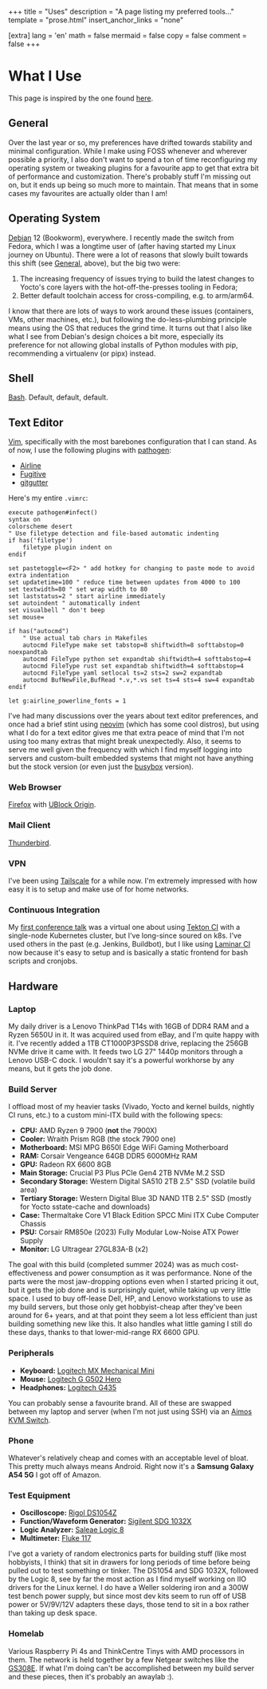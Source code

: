 +++
title = "Uses"
description = "A page listing my preferred tools..."
template = "prose.html"
insert_anchor_links = "none"

[extra]
lang = 'en'
math = false
mermaid = false
copy = false
comment = false
+++

# What I Use

This page is inspired by the one found [here](https://www.paritybit.ca/uses/).

## General

Over the last year or so, my preferences have drifted towards stability
and minimal configuration. While I make using FOSS whenever and wherever
possible a priority, I also don't want to spend a ton of time
reconfiguring my operating system or tweaking plugins for a favourite app
to get that extra bit of performance and customization. There's probably
stuff I'm missing out on, but it ends up being so much more to maintain.
That means that in some cases my favourites are actually older than I
am!

## Operating System

[Debian](https://www.debian.org/) 12 (Bookworm), everywhere. I recently made the
switch from Fedora, which I was a longtime user of (after having started my
Linux journey on Ubuntu). There were a lot of reasons that slowly built towards
this shift (see [General](#general), above), but the big two were:

1. The increasing frequency of issues trying to build the latest changes
  to Yocto's core layers with the hot-off-the-presses tooling in Fedora;
2. Better default toolchain access for cross-compiling, e.g. to
  arm/arm64.

I know that there are lots of ways to work around these issues
(containers, VMs, other machines, etc.), but following the
do-less-plumbing principle means using the OS that reduces the grind
time. It turns out that I also like what I see from Debian's design
choices a bit more, especially its preference for not allowing global
installs of Python modules with pip, recommending a virtualenv (or pipx)
instead.

## Shell

[Bash](https://www.gnu.org/software/bash/). Default, default, default.

## Text Editor

[Vim](https://www.vim.org/), specifically with the most barebones
configuration that I can stand. As of now, I use the following plugins with
[pathogen](https://github.com/tpope/vim-pathogen):

- [Airline](https://github.com/vim-airline/vim-airline)
- [Fugitive](https://github.com/tpope/vim-fugitive)
- [gitgutter](https://github.com/airblade/vim-gitgutter)

Here's my entire `.vimrc`:

	execute pathogen#infect()
	syntax on
	colorscheme desert
	" Use filetype detection and file-based automatic indenting
	if has('filetype')
	    filetype plugin indent on
	endif

	set pastetoggle=<F2> " add hotkey for changing to paste mode to avoid extra indentation
	set updatetime=100 " reduce time between updates from 4000 to 100
	set textwidth=80 " set wrap width to 80
	set laststatus=2 " start airline immediately
	set autoindent " automatically indent
	set visualbell " don't beep
	set mouse=

	if has("autocmd")
		" Use actual tab chars in Makefiles
		autocmd FileType make set tabstop=8 shiftwidth=8 softtabstop=0 noexpandtab
		autocmd FileType python set expandtab shiftwidth=4 softtabstop=4
		autocmd FileType rust set expandtab shiftwidth=4 softtabstop=4
		autocmd FileType yaml setlocal ts=2 sts=2 sw=2 expandtab
		autocmd BufNewFile,BufRead *.v,*.vs set ts=4 sts=4 sw=4 expandtab
	endif

	let g:airline_powerline_fonts = 1

I've had many discussions over the years about text editor preferences, and once
had a brief stint using [neovim](https://neovim.io/) (which has some cool
distros), but using what I do for a text editor gives me that extra peace of
mind that I'm not using too many extras that might break unexpectedly. Also, it
seems to serve me well given the frequency with which I find myself logging into
servers and custom-built embedded systems that might not have anything but the
stock version (or even just the [busybox](https://www.busybox.net/) version).

### Web Browser

[Firefox](https://www.mozilla.org/en-CA/firefox/) with [UBlock Origin](https://ublockorigin.com/).

### Mail Client

[Thunderbird](https://www.thunderbird.net/en-US/).

### VPN

I've been using [Tailscale](https://tailscale.com/) for a while now. I'm
extremely impressed with how easy it is to setup and make use of for home
networks.

### Continuous Integration

My [first conference talk](https://www.youtube.com/watch?v=luxMUcOB_JM) was a
virtual one about using [Tekton CI](https://tekton.dev/) with a single-node
Kubernetes cluster, but I've long-since soured on k8s. I've used others in the
past (e.g. Jenkins, Buildbot), but I like using [Laminar
CI](https://laminar.ohwg.net/) now because it's easy to setup and is basically a
static frontend for bash scripts and cronjobs.

## Hardware

### Laptop

My daily driver is a Lenovo ThinkPad T14s with 16GB of DDR4 RAM and a
Ryzen 5650U in it. It was acquired used from eBay, and I'm quite happy
with it. I've recently added a 1TB CT1000P3PSSD8 drive, replacing the
256GB NVMe drive it came with. It feeds two LG 27" 1440p monitors
through a Lenovo USB-C dock. I wouldn't say it's a powerful workhorse by
any means, but it gets the job done.

### Build Server

I offload most of my heavier tasks (Vivado, Yocto and kernel builds,
nightly CI runs, etc.) to a custom mini-ITX build with the following
specs:

- **CPU:** AMD Ryzen 9 7900 (**not** the 7900X)
- **Cooler:** Wraith Prism RGB (the stock 7900 one)
- **Motherboard:** MSI MPG B650I Edge WiFi Gaming Motherboard
- **RAM:** Corsair Vengeance 64GB DDR5 6000MHz RAM
- **GPU:** Radeon RX 6600 8GB
- **Main Storage:** Crucial P3 Plus PCIe Gen4 2TB NVMe M.2 SSD
- **Secondary Storage:** Western Digital SA510 2TB 2.5" SSD (volatile build area)
- **Tertiary Storage:** Western Digital Blue 3D NAND 1TB 2.5" SSD (mostly for Yocto sstate-cache and downloads)
- **Case:** Thermaltake Core V1 Black Edition SPCC Mini ITX Cube Computer Chassis
- **PSU:** Corsair RM850e (2023) Fully Modular Low-Noise ATX Power Supply
- **Monitor:** LG Ultragear 27GL83A-B (x2)

The goal with this build (completed summer 2024) was as much
cost-effectiveness and power consumption as it was performance. None of
the parts were the most jaw-dropping options even when I started pricing
it out, but it gets the job done and is surprisingly quiet, while taking
up very little space. I used to buy off-lease Dell, HP, and Lenovo
workstations to use as my build servers, but those only get
hobbyist-cheap after they've been around for 6+ years, and at that point
they seem a lot less efficient than just building something new like
this. It also handles what little gaming I still do these days, thanks
to that lower-mid-range RX 6600 GPU.

### Peripherals

- **Keyboard:** [Logitech MX Mechanical Mini](https://www.logitech.com/en-ca/shop/p/mx-mechanical-mini)
- **Mouse:** [Logitech G G502 Hero](https://www.logitechg.com/en-ca/products/gaming-mice/g502-hero-gaming-mouse.910-005469.html)
- **Headphones:** [Logitech G435](https://www.logitechg.com/en-ca/products/gaming-audio/g435-wireless-bluetooth-gaming-headset.html)

You can probably sense a favourite brand. All of these are swapped between my
laptop and server (when I'm not just using SSH) via an [Aimos KVM
Switch](https://www.amazon.ca/Selector-AIMOS-Switcher-Computers-One-Button/dp/B085915CTB).
### Phone

Whatever's relatively cheap and comes with an acceptable level of bloat.
This pretty much always means Android. Right now it's a **Samsung Galaxy
A54 5G** I got off of Amazon.

### Test Equipment

- **Oscilloscope:** [Rigol DS1054Z](https://www.rigolna.com/products/digital-oscilloscopes/1000z/)
- **Function/Waveform Generator:** [Sigilent SDG 1032X](https://siglentna.com/product/sdg1032x/)
- **Logic Analyzer:** [Saleae Logic 8](https://www.saleae.com/products/saleae-logic-8)
- **Multimeter:** [Fluke 117](https://www.fluke.com/en-ca/product/electrical-testing/digital-multimeters/fluke-117)

I've got a variety of random electronics parts for building stuff (like most
hobbyists, I think) that sit in drawers for long periods of time before being
pulled out to test something or tinker. The DS1054 and SDG 1032X, followed by
the Logic 8, see by far the most action as I find myself working on IIO drivers
for the Linux kernel. I do have a Weller soldering iron and a 300W test bench
power supply, but since most dev kits seem to run off of USB power or 5V/9V/12V
adapters these days, those tend to sit in a box rather than taking up desk
space.

### Homelab

Various Raspberry Pi 4s and ThinkCentre Tinys with AMD processors in them. The
network is held together by a few Netgear switches like the
[GS308E](https://www.netgear.com/ca-en/business/wired/switches/plus/gs308e/). If
what I'm doing can't be accomplished between my build server and these pieces,
then it's probably an awaylab :).
